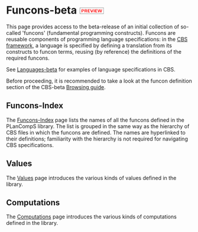 Funcons-beta ![PREVIEW](preview.png)
============

This page provides access to the beta-release of an initial collection of
so-called 'funcons' (fundamental programming constructs). Funcons are reusable
components of programming language specifications: in the [CBS framework], 
a language is specified by defining a translation from its constructs to
funcon terms, reusing (by reference) the definitions of the required funcons. 

See [Languages-beta] for examples of language specifications in CBS.

Before proceeding, it is recommended to take a look at the funcon definition
section of the CBS-beta [Browsing guide].

Funcons-Index
-------------

The [Funcons-Index] page lists the names of all the funcons defined in the
PLanCompS library. The list is grouped in the same way as the hierarchy of
CBS files in which the funcons are defined. The names are hyperlinked to their
definitions; familiarity with the hierarchy is not required for navigating
CBS specifications.

Values
------

The [Values] page introduces the various kinds of values defined in the library.

Computations
------------

The [Computations] page introduces the various kinds of computations defined
in the library.


[Funcons-Index]: Funcons-Index/index.html

[Browsing guide]: ../Guide/Browsing.md

[CBS framework]: ../index.md

[Languages-beta]: ../Languages-beta/index.md

[Values]: Values/index.md

[Computations]: Computations/index.md

